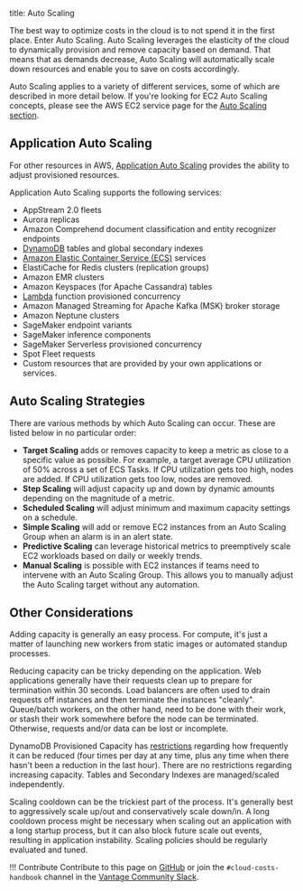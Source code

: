 title: Auto Scaling 

The best way to optimize costs in the cloud is to not spend it in the first place. Enter Auto Scaling. Auto Scaling leverages the elasticity of the cloud to dynamically provision and remove capacity based on demand. That means that as demands decrease, Auto Scaling will automatically scale down resources and enable you to save on costs accordingly. 

Auto Scaling applies to a variety of different services, some of which are described in more detail below. If you're looking for EC2 Auto Scaling concepts, please see the AWS EC2 service page for the [Auto Scaling section](/aws/services/ec2-pricing/#auto-scaling).


## Application Auto Scaling

For other resources in AWS, [Application Auto Scaling](https://docs.aws.amazon.com/autoscaling/application/userguide/what-is-application-auto-scaling.html) provides the ability to adjust provisioned resources.

Application Auto Scaling supports the following services:

* AppStream 2.0 fleets
* Aurora replicas
* Amazon Comprehend document classification and entity recognizer endpoints
* [DynamoDB](/aws/services/dynamodb-pricing/) tables and global secondary indexes
* [Amazon Elastic Container Service (ECS)](/aws/services/ecs-and-fargate-pricing/) services
* ElastiCache for Redis clusters (replication groups)
* Amazon EMR clusters
* Amazon Keyspaces (for Apache Cassandra) tables
* [Lambda](/aws/services/lambda-pricing/) function provisioned concurrency
* Amazon Managed Streaming for Apache Kafka (MSK) broker storage
* Amazon Neptune clusters
* SageMaker endpoint variants
* SageMaker inference components
* SageMaker Serverless provisioned concurrency
* Spot Fleet requests
* Custom resources that are provided by your own applications or services.

## Auto Scaling Strategies

There are various methods by which Auto Scaling can occur. These are listed below in no particular order:

* **Target Scaling** adds or removes capacity to keep a metric as close to a specific value as possible. For example, a target average CPU utilization of 50% across a set of ECS Tasks. If CPU utilization gets too high, nodes are added. If CPU utilization gets too low, nodes are removed.
* **Step Scaling** will adjust capacity up and down by dynamic amounts depending on the magnitude of a metric.
* **Scheduled Scaling** will adjust minimum and maximum capacity settings on a schedule.
* **Simple Scaling** will add or remove EC2 instances from an Auto Scaling Group when an alarm is in an alert state.
* **Predictive Scaling** can leverage historical metrics to preemptively scale EC2 workloads based on daily or weekly trends.
* **Manual Scaling** is possible with EC2 instances if teams need to intervene with an Auto Scaling Group. This allows you to manually adjust the Auto Scaling target without any automation. 

## Other Considerations

Adding capacity is generally an easy process. For compute, it's just a matter of launching new workers from static images or automated standup processes.

Reducing capacity can be tricky depending on the application. Web applications generally have their requests clean up to prepare for termination within 30 seconds. Load balancers are often used to drain requests off instances and then terminate the instances "cleanly". Queue/batch workers, on the other hand, need to be done with their work, or stash their work somewhere before the node can be terminated. Otherwise, requests and/or data can be lost or incomplete.

DynamoDB Provisioned Capacity has [restrictions](https://docs.aws.amazon.com/amazondynamodb/latest/developerguide/Limits.html) regarding how frequently it can be reduced (four times per day at any time, plus any time when there hasn't been a reduction in the last hour). There are no restrictions regarding increasing capacity. Tables and Secondary Indexes are managed/scaled independently.

Scaling cooldown can be the trickiest part of the process. It's generally best to aggressively scale up/out and conservatively scale down/in. A long cooldown process might be necessary when scaling out an application with a long startup process, but it can also block future scale out events, resulting in application instability. Scaling policies should be regularly evaluated and tuned.

!!! Contribute
    Contribute to this page on [GitHub](https://github.com/vantage-sh/handbook) or join the `#cloud-costs-handbook` channel in the [Vantage Community Slack](https://vantage.sh/slack).

